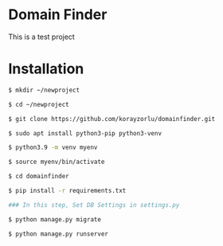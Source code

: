 # Domain Finder
This is a test project

# Installation
```bash
$ mkdir ~/newproject

$ cd ~/newproject

$ git clone https://github.com/korayzorlu/domainfinder.git

$ sudo apt install python3-pip python3-venv

$ python3.9 -m venv myenv

$ source myenv/bin/activate

$ cd domainfinder

$ pip install -r requirements.txt

### In this step, Set DB Settings in settings.py

$ python manage.py migrate

$ python manage.py runserver
``` 
